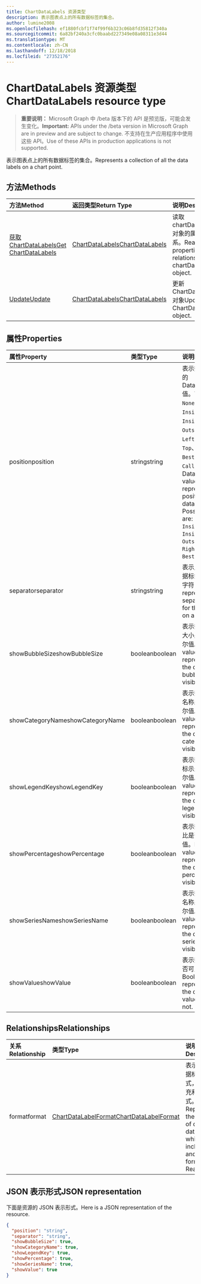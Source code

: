 ```yaml
---
title: ChartDataLabels 资源类型
description: 表示图表点上的所有数据标签的集合。
author: lumine2008
ms.openlocfilehash: ef1880fcbf1f74f99f6b323c06b8fd35812f340a
ms.sourcegitcommit: 6a82bf240a3cfc0baabd227349e08a08311e3d44
ms.translationtype: MT
ms.contentlocale: zh-CN
ms.lasthandoff: 12/18/2018
ms.locfileid: "27352176"
---
```

# <a name="chartdatalabels-resource-type"></a><span data-ttu-id="6b0d8-103">ChartDataLabels 资源类型</span><span class="sxs-lookup"><span data-stu-id="6b0d8-103">ChartDataLabels resource type</span></span>

> <span data-ttu-id="6b0d8-104">**重要说明：** Microsoft Graph 中 /beta 版本下的 API 是预览版，可能会发生变化。</span><span class="sxs-lookup"><span data-stu-id="6b0d8-104">**Important:** APIs under the /beta version in Microsoft Graph are in preview and are subject to change.</span></span> <span data-ttu-id="6b0d8-105">不支持在生产应用程序中使用这些 API。</span><span class="sxs-lookup"><span data-stu-id="6b0d8-105">Use of these APIs in production applications is not supported.</span></span>

<span data-ttu-id="6b0d8-106">表示图表点上的所有数据标签的集合。</span><span class="sxs-lookup"><span data-stu-id="6b0d8-106">Represents a collection of all the data labels on a chart point.</span></span>


## <a name="methods"></a><span data-ttu-id="6b0d8-107">方法</span><span class="sxs-lookup"><span data-stu-id="6b0d8-107">Methods</span></span>

| <span data-ttu-id="6b0d8-108">方法</span><span class="sxs-lookup"><span data-stu-id="6b0d8-108">Method</span></span>           | <span data-ttu-id="6b0d8-109">返回类型</span><span class="sxs-lookup"><span data-stu-id="6b0d8-109">Return Type</span></span>    |<span data-ttu-id="6b0d8-110">说明</span><span class="sxs-lookup"><span data-stu-id="6b0d8-110">Description</span></span>|
|:---------------|:--------|:----------|
|[<span data-ttu-id="6b0d8-111">获取 ChartDataLabels</span><span class="sxs-lookup"><span data-stu-id="6b0d8-111">Get ChartDataLabels</span></span>](../api/chartdatalabels-get.md) | [<span data-ttu-id="6b0d8-112">ChartDataLabels</span><span class="sxs-lookup"><span data-stu-id="6b0d8-112">ChartDataLabels</span></span>](chartdatalabels.md) |<span data-ttu-id="6b0d8-113">读取 chartDataLabels 对象的属性和关系。</span><span class="sxs-lookup"><span data-stu-id="6b0d8-113">Read properties and relationships of chartDataLabels object.</span></span>|
|[<span data-ttu-id="6b0d8-114">Update</span><span class="sxs-lookup"><span data-stu-id="6b0d8-114">Update</span></span>](../api/chartdatalabels-update.md) | [<span data-ttu-id="6b0d8-115">ChartDataLabels</span><span class="sxs-lookup"><span data-stu-id="6b0d8-115">ChartDataLabels</span></span>](chartdatalabels.md) |<span data-ttu-id="6b0d8-116">更新 ChartDataLabels 对象</span><span class="sxs-lookup"><span data-stu-id="6b0d8-116">Update ChartDataLabels object.</span></span> |

## <a name="properties"></a><span data-ttu-id="6b0d8-117">属性</span><span class="sxs-lookup"><span data-stu-id="6b0d8-117">Properties</span></span>
| <span data-ttu-id="6b0d8-118">属性</span><span class="sxs-lookup"><span data-stu-id="6b0d8-118">Property</span></span>     | <span data-ttu-id="6b0d8-119">类型</span><span class="sxs-lookup"><span data-stu-id="6b0d8-119">Type</span></span>   |<span data-ttu-id="6b0d8-120">说明</span><span class="sxs-lookup"><span data-stu-id="6b0d8-120">Description</span></span>|
|:---------------|:--------|:----------|
|<span data-ttu-id="6b0d8-121">position</span><span class="sxs-lookup"><span data-stu-id="6b0d8-121">position</span></span>|<span data-ttu-id="6b0d8-122">string</span><span class="sxs-lookup"><span data-stu-id="6b0d8-122">string</span></span>|<span data-ttu-id="6b0d8-p102">表示数据标签位置的 DataLabelPosition 值。可能的值是：`None`、`Center`、`InsideEnd`、`InsideBase`、`OutsideEnd`、`Left`、`Right`、`Top`、`Bottom`、`BestFit`、`Callout`。</span><span class="sxs-lookup"><span data-stu-id="6b0d8-p102">DataLabelPosition value that represents the position of the data label. Possible values are: `None`, `Center`, `InsideEnd`, `InsideBase`, `OutsideEnd`, `Left`, `Right`, `Top`, `Bottom`, `BestFit`, `Callout`.</span></span>|
|<span data-ttu-id="6b0d8-125">separator</span><span class="sxs-lookup"><span data-stu-id="6b0d8-125">separator</span></span>|<span data-ttu-id="6b0d8-126">string</span><span class="sxs-lookup"><span data-stu-id="6b0d8-126">string</span></span>|<span data-ttu-id="6b0d8-127">表示用于图表中数据标签的分隔符的字符串。</span><span class="sxs-lookup"><span data-stu-id="6b0d8-127">String representing the separator used for the data labels on a chart.</span></span>|
|<span data-ttu-id="6b0d8-128">showBubbleSize</span><span class="sxs-lookup"><span data-stu-id="6b0d8-128">showBubbleSize</span></span>|<span data-ttu-id="6b0d8-129">boolean</span><span class="sxs-lookup"><span data-stu-id="6b0d8-129">boolean</span></span>|<span data-ttu-id="6b0d8-130">表示数据标签气泡大小是否可见的布尔值。</span><span class="sxs-lookup"><span data-stu-id="6b0d8-130">Boolean value representing if the data label bubble size is visible or not.</span></span>|
|<span data-ttu-id="6b0d8-131">showCategoryName</span><span class="sxs-lookup"><span data-stu-id="6b0d8-131">showCategoryName</span></span>|<span data-ttu-id="6b0d8-132">boolean</span><span class="sxs-lookup"><span data-stu-id="6b0d8-132">boolean</span></span>|<span data-ttu-id="6b0d8-133">表示数据标签类别名称是否可见的布尔值。</span><span class="sxs-lookup"><span data-stu-id="6b0d8-133">Boolean value representing if the data label category name is visible or not.</span></span>|
|<span data-ttu-id="6b0d8-134">showLegendKey</span><span class="sxs-lookup"><span data-stu-id="6b0d8-134">showLegendKey</span></span>|<span data-ttu-id="6b0d8-135">boolean</span><span class="sxs-lookup"><span data-stu-id="6b0d8-135">boolean</span></span>|<span data-ttu-id="6b0d8-136">表示数据标签图例标示是否可见的布尔值。</span><span class="sxs-lookup"><span data-stu-id="6b0d8-136">Boolean value representing if the data label legend key is visible or not.</span></span>|
|<span data-ttu-id="6b0d8-137">showPercentage</span><span class="sxs-lookup"><span data-stu-id="6b0d8-137">showPercentage</span></span>|<span data-ttu-id="6b0d8-138">boolean</span><span class="sxs-lookup"><span data-stu-id="6b0d8-138">boolean</span></span>|<span data-ttu-id="6b0d8-139">表示数据标签百分比是否可见的布尔值。</span><span class="sxs-lookup"><span data-stu-id="6b0d8-139">Boolean value representing if the data label percentage is visible or not.</span></span>|
|<span data-ttu-id="6b0d8-140">showSeriesName</span><span class="sxs-lookup"><span data-stu-id="6b0d8-140">showSeriesName</span></span>|<span data-ttu-id="6b0d8-141">boolean</span><span class="sxs-lookup"><span data-stu-id="6b0d8-141">boolean</span></span>|<span data-ttu-id="6b0d8-142">表示数据标签系列名称是否可见的布尔值。</span><span class="sxs-lookup"><span data-stu-id="6b0d8-142">Boolean value representing if the data label series name is visible or not.</span></span>|
|<span data-ttu-id="6b0d8-143">showValue</span><span class="sxs-lookup"><span data-stu-id="6b0d8-143">showValue</span></span>|<span data-ttu-id="6b0d8-144">boolean</span><span class="sxs-lookup"><span data-stu-id="6b0d8-144">boolean</span></span>|<span data-ttu-id="6b0d8-145">表示数据标签值是否可见的布尔值。</span><span class="sxs-lookup"><span data-stu-id="6b0d8-145">Boolean value representing if the data label value is visible or not.</span></span>|

## <a name="relationships"></a><span data-ttu-id="6b0d8-146">Relationships</span><span class="sxs-lookup"><span data-stu-id="6b0d8-146">Relationships</span></span>
| <span data-ttu-id="6b0d8-147">关系</span><span class="sxs-lookup"><span data-stu-id="6b0d8-147">Relationship</span></span> | <span data-ttu-id="6b0d8-148">类型</span><span class="sxs-lookup"><span data-stu-id="6b0d8-148">Type</span></span>   |<span data-ttu-id="6b0d8-149">说明</span><span class="sxs-lookup"><span data-stu-id="6b0d8-149">Description</span></span>|
|:---------------|:--------|:----------|
|<span data-ttu-id="6b0d8-150">format</span><span class="sxs-lookup"><span data-stu-id="6b0d8-150">format</span></span>|[<span data-ttu-id="6b0d8-151">ChartDataLabelFormat</span><span class="sxs-lookup"><span data-stu-id="6b0d8-151">ChartDataLabelFormat</span></span>](chartdatalabelformat.md)|<span data-ttu-id="6b0d8-p103">表示图表数据标签的格式，包括填充和字体格式。只读。</span><span class="sxs-lookup"><span data-stu-id="6b0d8-p103">Represents the format of chart data labels, which includes fill and font formatting. Read-only.</span></span>|

## <a name="json-representation"></a><span data-ttu-id="6b0d8-154">JSON 表示形式</span><span class="sxs-lookup"><span data-stu-id="6b0d8-154">JSON representation</span></span>

<span data-ttu-id="6b0d8-155">下面是资源的 JSON 表示形式。</span><span class="sxs-lookup"><span data-stu-id="6b0d8-155">Here is a JSON representation of the resource.</span></span>

<!-- {
  "blockType": "resource",
  "optionalProperties": [

  ],
  "@odata.type": "microsoft.graph.chartDataLabels"
}-->

```json
{
  "position": "string",
  "separator": "string",
  "showBubbleSize": true,
  "showCategoryName": true,
  "showLegendKey": true,
  "showPercentage": true,
  "showSeriesName": true,
  "showValue": true
}

```

<!-- uuid: 8fcb5dbc-d5aa-4681-8e31-b001d5168d79
2015-10-25 14:57:30 UTC -->
<!-- {
  "type": "#page.annotation",
  "description": "ChartDataLabels resource",
  "keywords": "",
  "section": "documentation",
  "tocPath": ""
}-->
